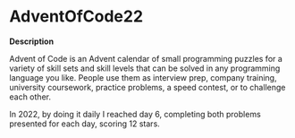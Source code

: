 # AdventOfCode22

**Description**

Advent of Code is an Advent calendar of small programming puzzles for a variety of skill sets and skill levels that can be solved in any programming language you like. People use them as interview prep, company training, university coursework, practice problems, a speed contest, or to challenge each other.

In 2022, by doing it daily I reached day 6, completing both problems presented for each day, scoring 12 stars.
